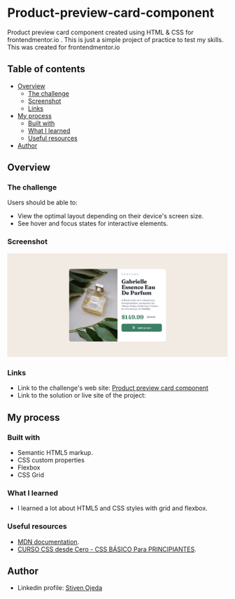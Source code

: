 # Product-preview-card-component
Product preview card component created using HTML &amp; CSS for frontendmentor.io .
This is just a simple project of practice to test my skills. This was created for frontendmentor.io

## Table of contents
- [Overview](#overview)
  - [The challenge](#the-challenge)
  - [Screenshot](#screenshot)
  - [Links](#links)
- [My process](#my-process)
  - [Built with](#built-with)
  - [What I learned](#what-i-learned)
  - [Useful resources](#useful-resources)
- [Author](#author)


## Overview

### The challenge
Users should be able to:
- View the optimal layout depending on their device's screen size.
- See hover and focus states for interactive elements.

### Screenshot
![](./screenshot.png)

### Links
- Link to the challenge's web site: [Product preview card component](https://www.frontendmentor.io/challenges/product-preview-card-component-GO7UmttRfa)
- Link to the solution or live site of the project: 


## My process 

### Built with 
- Semantic HTML5 markup.
- CSS custom properties
- Flexbox
- CSS Grid

### What I learned
- I learned a lot about HTML5 and CSS styles with grid and flexbox.

### Useful resources
- [MDN documentation](https://developer.mozilla.org/en-US/docs/Web/CSS).
- [CURSO CSS desde Cero - CSS BÁSICO Para PRINCIPIANTES](https://www.youtube.com/watch?v=N8V5JhasaSE).

## Author
- Linkedin profile: [Stiven Ojeda](https://www.linkedin.com/in/stiven-ojeda-090a3924a/)
